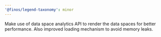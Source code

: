 ```yaml
---
'@finos/legend-taxonomy': minor
---
```


Make use of data space analytics API to render the data spaces for better performance. Also improved loading mechanism to avoid memory leaks.
